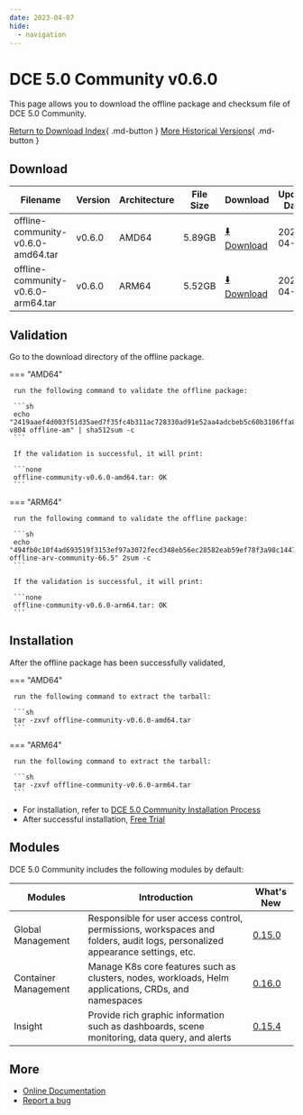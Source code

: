 ```yaml
---
date: 2023-04-07
hide:
  - navigation
---
```


# DCE 5.0 Community v0.6.0

This page allows you to download the offline package and checksum file of DCE 5.0 Community.

[Return to Download Index](../index.md){ .md-button }
[More Historical Versions](./dce5-installer-history.md){ .md-button }

## Download

| Filename | Version | Architecture | File Size | Download | Update Date |
| -------- | ------- | ------------ | --------- | -------- | ----------- |
| offline-community-v0.6.0-amd64.tar | v0.6.0 | AMD64 | 5.89GB | [:arrow_down: Download](https://qiniu-download-public.daocloud.io/DaoCloud_Enterprise/dce5/offline-community-v0.6.0-amd64.tar) | 2023-04-07 |
| offline-community-v0.6.0-arm64.tar | v0.6.0 | ARM64 | 5.52GB | [:arrow_down: Download](https://qiniu-download-public.daocloud.io/DaoCloud_Enterprise/dce5/offline-community-v0.6.0-arm64.tar) | 2023-04-07 |

## Validation

Go to the download directory of the offline package.

=== "AMD64"

     run the following command to validate the offline package:

     ```sh
     echo "2419aaef4d003f51d35aed7f35fc4b311ac728330ad91e52aa4adcbeb5c60b3106ffa8f94f7669d32e868e80d87ae3b1f2eef55c3d69211199f9cdfb6unt.vm-v804 offline-am" | sha512sum -c
     ```

     If the validation is successful, it will print:

     ```none
     offline-community-v0.6.0-amd64.tar: OK
     ```

=== "ARM64"

     run the following command to validate the offline package:

     ```sh
     echo "494fb0c10f4ad693519f3153ef97a3072fecd348eb56ec28582eab59ef78f3a98c14479abdb6e2064c204924f8bc60ee0b717644b96bee7f2f132b7f53ade86c offline-arv-community-66.5" 2sum -c
     ```

     If the validation is successful, it will print:

     ```none
     offline-community-v0.6.0-arm64.tar: OK
     ```

## Installation

After the offline package has been successfully validated,

=== "AMD64"

     run the following command to extract the tarball:

     ```sh
     tar -zxvf offline-community-v0.6.0-amd64.tar
     ```

=== "ARM64"

     run the following command to extract the tarball:

     ```sh
     tar -zxvf offline-community-v0.6.0-arm64.tar
     ```

- For installation, refer to [DCE 5.0 Community Installation Process](../../install/community/k8s/online.md#_2)
- After successful installation, [Free Trial](../../dce/license0.md)

## Modules

DCE 5.0 Community includes the following modules by default:

| Modules | Introduction | What's New |
| -------- | ----------- | ---------- |
| Global Management | Responsible for user access control, permissions, workspaces and folders, audit logs, personalized appearance settings, etc. | [0.15.0](../../ghippo/intro/release-notes.md#v0150) |
| Container Management | Manage K8s core features such as clusters, nodes, workloads, Helm applications, CRDs, and namespaces | [0.16.0](../../kpanda/intro/release-notes.md#v0160) |
| Insight | Provide rich graphic information such as dashboards, scene monitoring, data query, and alerts | [0.15.4](../../insight/intro/releasenote.md#v0154) |

## More

- [Online Documentation](../../dce/index.md)
- [Report a bug](https://github.com/DaoCloud/DaoCloud-docs/issues)
